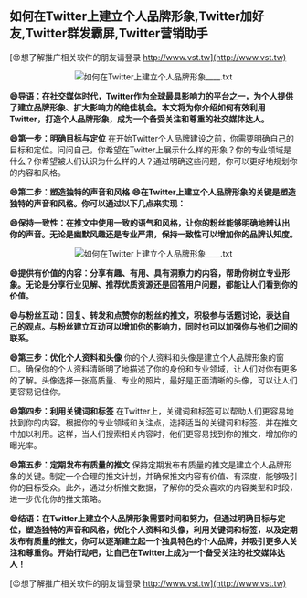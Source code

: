 ## **如何在Twitter上建立个人品牌形象,Twitter加好友,Twitter群发霸屏,Twitter营销助手**

[😍想了解推广相关软件的朋友请登录 http://www.vst.tw](http://www.vst.tw)

 <center><img src="https://vst.tw/MP4/tuiguang/png/5.png" alt="如何在Twitter上建立个人品牌形象____.txt"></center>

**😄导语：在社交媒体时代，Twitter作为全球最具影响力的平台之一，为个人提供了建立品牌形象、扩大影响力的绝佳机会。本文将为你介绍如何有效利用Twitter，打造个人品牌形象，成为一个备受关注和尊重的社交媒体达人。**

**😄第一步：明确目标与定位**
在开始Twitter个人品牌建设之前，你需要明确自己的目标和定位。问问自己，你希望在Twitter上展示什么样的形象？你的专业领域是什么？你希望被人们认识为什么样的人？通过明确这些问题，你可以更好地规划你的内容和风格。

**😄第二步：塑造独特的声音和风格**
**😄在Twitter上建立个人品牌形象的关键是塑造独特的声音和风格。你可以通过以下几点来实现：**

**😄保持一致性：在推文中使用一致的语气和风格，让你的粉丝能够明确地辨认出你的声音。无论是幽默风趣还是专业严肃，保持一致性可以增加你的品牌认知度。**

 <center><img src="https://vst.tw/MP4/tuiguang/png/2.png" alt="如何在Twitter上建立个人品牌形象____.txt"></center>

**😄提供有价值的内容：分享有趣、有用、具有洞察力的内容，帮助你树立专业形象。无论是分享行业见解、推荐优质资源还是回答用户问题，都能让人们看到你的价值。**

**😄与粉丝互动：回复、转发和点赞你的粉丝的推文，积极参与话题讨论，表达自己的观点。与粉丝建立互动可以增加你的影响力，同时也可以加强你与他们之间的联系。**

**😄第三步：优化个人资料和头像**
你的个人资料和头像是建立个人品牌形象的窗口。确保你的个人资料清晰明了地描述了你的身份和专业领域，让人们对你有更多的了解。头像选择一张高质量、专业的照片，最好是正面清晰的头像，可以让人们更容易记住你。

**😄第四步：利用关键词和标签**
在Twitter上，关键词和标签可以帮助人们更容易地找到你的内容。根据你的专业领域和关注点，选择适当的关键词和标签，并在推文中加以利用。这样，当人们搜索相关内容时，他们更容易找到你的推文，增加你的曝光率。

**😄第五步：定期发布有质量的推文**
保持定期发布有质量的推文是建立个人品牌形象的关键。制定一个合理的推文计划，并确保推文内容有价值、有深度，能够吸引你的目标受众。此外，通过分析推文数据，了解你的受众喜欢的内容类型和时段，进一步优化你的推文策略。

**😄结语：在Twitter上建立个人品牌形象需要时间和努力，但通过明确目标与定位，塑造独特的声音和风格，优化个人资料和头像，利用关键词和标签，以及定期发布有质量的推文，你可以逐渐建立起一个独具特色的个人品牌，并吸引更多人关注和尊重你。开始行动吧，让自己在Twitter上成为一个备受关注的社交媒体达人！**

[😍想了解推广相关软件的朋友请登录 http://www.vst.tw](http://www.vst.tw)



